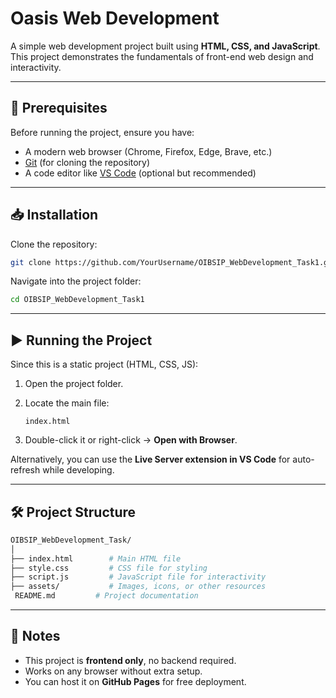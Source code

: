 
# Oasis Web Development

A simple web development project built using **HTML, CSS, and JavaScript**. This project demonstrates the fundamentals of front-end web design and interactivity.

---

## 🚀 Prerequisites

Before running the project, ensure you have:

* A modern web browser (Chrome, Firefox, Edge, Brave, etc.)
* [Git](https://git-scm.com/downloads) (for cloning the repository)
* A code editor like [VS Code](https://code.visualstudio.com/) (optional but recommended)

---

## 📥 Installation

Clone the repository:

```bash
git clone https://github.com/YourUsername/OIBSIP_WebDevelopment_Task1.git
```

Navigate into the project folder:

```bash
cd OIBSIP_WebDevelopment_Task1
```

---

## ▶️ Running the Project

Since this is a static project (HTML, CSS, JS):

1. Open the project folder.
2. Locate the main file:

   ```
   index.html
   ```
3. Double-click it or right-click → **Open with Browser**.

Alternatively, you can use the **Live Server extension in VS Code** for auto-refresh while developing.

---

## 🛠 Project Structure

```bash
OIBSIP_WebDevelopment_Task/
│
├── index.html        # Main HTML file  
├── style.css         # CSS file for styling  
├── script.js         # JavaScript file for interactivity  
├── assets/           # Images, icons, or other resources  
 README.md         # Project documentation
```

---

## 📌 Notes

* This project is **frontend only**, no backend required.
* Works on any browser without extra setup.
* You can host it on **GitHub Pages** for free deployment.

